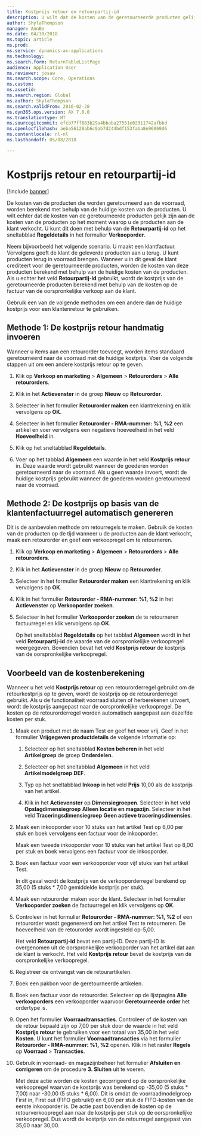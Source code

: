```yaml
---
title: Kostprijs retour en retourpartij-id
description: U wilt dat de kosten van de geretourneerde producten gelijk zijn aan de kosten van de producten op het moment waarop u de producten aan de klant verkocht. U kunt dit bewerkstelligen met behulp van de **Retourpartij-id**.
author: ShylaThompson
manager: AnnBe
ms.date: 04/30/2018
ms.topic: article
ms.prod: 
ms.service: dynamics-ax-applications
ms.technology: 
ms.search.form: ReturnTableListPage
audience: Application User
ms.reviewer: josaw
ms.search.scope: Core, Operations
ms.custom: 
ms.assetid: 
ms.search.region: Global
ms.author: ShylaThompson
ms.search.validFrom: 2016-02-28
ms.dyn365.ops.version: AX 7.0.0
ms.translationtype: HT
ms.sourcegitcommit: efcb77ff883b29a4bbaba27551e02311742afbbd
ms.openlocfilehash: aeba56128ab6c9ab7d244bdf153faba8e96069d6
ms.contentlocale: nl-nl
ms.lasthandoff: 05/08/2018

---
```


# <a name="return-cost-price-and-return-lot-id"></a>Kostprijs retour en retourpartij-id        

[!include [banner](../includes/banner.md)]



De kosten van de producten die worden geretourneerd aan de voorraad, worden berekend met behulp van de huidige kosten van de producten. U wilt echter dat de kosten van de geretourneerde producten gelijk zijn aan de kosten van de producten op het moment waarop u de producten aan de klant verkocht. U kunt dit doen met behulp van de **Retourpartij-id** op het sneltabblad **Regeldetails** in het formulier **Verkooporder**.

Neem bijvoorbeeld het volgende scenario. U maakt een klantfactuur. Vervolgens geeft de klant de geleverde producten aan u terug. U kunt producten terug in voorraad brengen. Wanneer u in dit geval de klant crediteert voor de geretourneerde producten, worden de kosten van deze producten berekend met behulp van de huidige kosten van de producten. Als u echter het veld **Retourpartij-id** gebruikt, wordt de kostprijs van de geretourneerde producten berekend met behulp van de kosten op de factuur van de oorspronkelijke verkoop aan de klant.

Gebruik een van de volgende methoden om een andere dan de huidige kostprijs voor een klantenretour te gebruiken.

## <a name="method-1-manually-enter-the-return-cost-price"></a>Methode 1: De kostprijs retour handmatig invoeren

Wanneer u items aan een retourorder toevoegt, worden items standaard geretourneerd naar de voorraad met de huidige kostprijs. Voer de volgende stappen uit om een andere kostprijs retour op te geven.

1.  Klik op **Verkoop en marketing** \> **Algemeen** \> **Retourorders** \> **Alle retourorders**.

2.  Klik in het **Actievenster** in de groep **Nieuw** op **Retourorder**.

3.  Selecteer in het formulier **Retourorder maken** een klantrekening en klik vervolgens op **OK**.

4.  Selecteer in het formulier **Retourorder - RMA-nummer: %1, %2** een artikel en voer vervolgens een negatieve hoeveelheid in het veld **Hoeveelheid** in.

5.  Klik op het sneltabblad **Regeldetails**.

6.  Voer op het tabblad **Algemeen** een waarde in het veld **Kostprijs retour** in. Deze waarde wordt gebruikt wanneer de goederen worden geretourneerd naar de voorraad. Als u geen waarde invoert, wordt de huidige kostprijs gebruikt wanneer de goederen worden geretourneerd naar de voorraad.

## <a name="method-2-automatically-generate-the-cost-price-based-on-the-customer-invoice-line"></a>Methode 2: De kostprijs op basis van de klantenfactuurregel automatisch genereren

Dit is de aanbevolen methode om retourregels te maken. Gebruik de kosten van de producten op de tijd wanneer u de producten aan de klant verkocht, maak een retourorder en geef een verkoopregel om te retourneren.

1.  Klik op **Verkoop en marketing** \> **Algemeen** \> **Retourorders** \> **Alle retourorders**.

2.  Klik in het **Actievenster** in de groep **Nieuw** op **Retourorder**.

3.  Selecteer in het formulier **Retourorder maken** een klantrekening en klik vervolgens op **OK**.

4.  Klik in het formulier **Retourorder - RMA-nummer: %1, %2** in het **Actievenster** op **Verkooporder zoeken**.

5.  Selecteer in het formulier **Verkooporder zoeken** de te retourneren factuurregel en klik vervolgens op **OK**.
    
    Op het sneltabblad **Regeldetails** op het tabblad **Algemeen** wordt in het veld **Retourpartij-id** de waarde van de oorspronkelijke verkoopregel weergegeven. Bovendien bevat het veld **Kostprijs retour** de kostprijs van de oorspronkelijke verkoopregel.

## <a name="cost-calculation-example"></a>Voorbeeld van de kostenberekening

Wanneer u het veld **Kostprijs retour** op een retourorderregel gebruikt om de retourkostprijs op te geven, wordt de kostprijs op de retourorderregel gebruikt. Als u de functionaliteit voorraad sluiten of herberekenen uitvoert, wordt de kostprijs aangepast naar de oorspronkelijke verkoopregel. De kosten op de retourorderregel worden automatisch aangepast aan dezelfde kosten per stuk.

1.  Maak een product met de naam Test en geef het weer vrij. Geef in het formulier **Vrijgegeven productdetails** de volgende informatie op:
    
    1.  Selecteer op het sneltabblad **Kosten beheren** in het veld **Artikelgroep** de groep **Onderdelen**.
    
    2.  Selecteer op het sneltabblad **Algemeen** in het veld **Artikelmodelgroep** **DEF**.
    
    3.  Typ op het sneltabblad **Inkoop** in het veld **Prijs** 10,00 als de kostprijs van het artikel.
    
    4.  Klik in het **Actievenster** op **Dimensiegroepen**. Selecteer in het veld **Opslagdimensiegroep** **Alleen locatie en magazijn**. Selecteer in het veld **Traceringsdimensiegroep** **Geen actieve traceringsdimensies**.

2.  Maak een inkooporder voor 10 stuks van het artikel Test op 6,00 per stuk en boek vervolgens een factuur voor de inkooporder.
    
    Maak een tweede inkooporder voor 10 stuks van het artikel Test op 8,00 per stuk en boek vervolgens een factuur voor de inkooporder.

3.  Boek een factuur voor een verkooporder voor vijf stuks van het artikel Test.
    
    In dit geval wordt de kostprijs van de verkooporderregel berekend op 35,00 (5 stuks \* 7,00 gemiddelde kostprijs per stuk).

4.  Maak een retourorder maken voor de klant. Selecteer in het formulier **Verkooporder zoeken** de factuurregel en klik vervolgens op **OK**.

5.  Controleer in het formulier **Retourorder - RMA-nummer: %1, %2** of een retourorder wordt gegenereerd om het artikel Test te retourneren. De hoeveelheid van de retourorder wordt ingesteld op-5,00.
    
    Het veld **Retourpartij-id** bevat een partij-ID. Deze partij-ID is overgenomen uit de oorspronkelijke verkooporder van het artikel dat aan de klant is verkocht. Het veld **Kostprijs retour** bevat de kostprijs van de oorspronkelijke verkoopregel.

6.  Registreer de ontvangst van de retourartikelen.

7.  Boek een pakbon voor de geretourneerde artikelen.

8.  Boek een factuur voor de retourorder. Selecteer op de lijstpagina **Alle verkooporders** een verkooporder waarvoor **Geretourneerde order** het ordertype is.

9.  Open het formulier **Voorraadtransacties**. Controleer of de kosten van de retour bepaald zijn op 7,00 per stuk door de waarde in het veld **Kostprijs retour** te gebruiken voor een totaal van 35,00 in het veld **Kosten**. U kunt het formulier **Voorraadtransacties** via het formulier **Retourorder - RMA-nummer: %1, %2** openen. Klik in het raster **Regels** op **Voorraad** \> **Transacties**.

10. Gebruik in voorraad- en magazijnbeheer het formulier **Afsluiten en corrigeren** om de procedure **3. Sluiten** uit te voeren.
    
    Met deze actie worden de kosten gecorrigeerd op de oorspronkelijke verkoopregel waarvan de kostprijs was berekend op -35,00 (5 stuks \* 7,00) naar -30,00 (5 stuks \* 6,00). Dit is omdat de voorraadmodelgroep First in, First out (FIFO gebruikt) en 6,00 per stuk de FIFO-kosten van de eerste inkooporder is. De actie past bovendien de kosten op de retourverkoopregel aan naar de kostprijs per stuk op de oorspronkelijke verkoopregel. Dus wordt de kostprijs van de retourregel aangepast van 35,00 naar 30,00.





